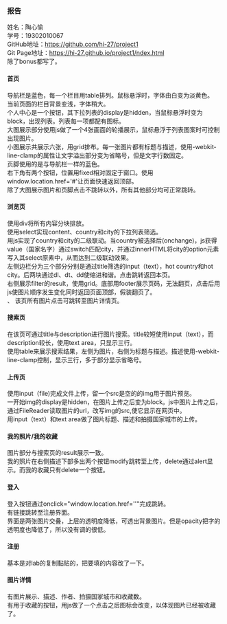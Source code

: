 ### 报告
姓名：陶心愉<br>
学号：19302010067<br>
GitHub地址：https://github.com/hi-27/project1<br>
Git Page地址：https://hi-27.github.io/project1/ndex.html<br>
除了bonus都写了。<br>
#### 首页
导航栏是蓝色，每一个栏目用table排列。鼠标悬浮时，字体由白变为淡黄色。<br>
当前页面的栏目背景变浅，字体稍大。<br>
个人中心是一个按钮，其下拉列表的display是hidden，当鼠标悬浮时变为block，出现列表。列表每一项都配有图标。<br>
大图展示部分使用js做了一个4张画面的轮播展示，鼠标悬浮于列表图案时可控制出现图片。<br>
小图展示共展示六张，用grid排布。每一张图片都有标题与描述，使用-webkit-line-clamp的属性让文字溢出部分变为省略号，但是文字行数固定。<br>
页脚使用的是与导航栏一样的蓝色。<br>
右下角有两个按钮，位置用fixed相对固定于窗口。使用window.location.href='#'让页面快速返回顶部。<br>
除了大图展示图片和页脚点击不跳转以外，所有其他部分均可正常跳转。<br>
#### 浏览页
使用div将所有内容分块排放。<br>
使用select实现content、country和city的下拉列表筛选。<br>
用js实现了country和city的二级联动。当country被选择后(onchange)，js获得value（国家名字）通过switch匹配city，并通过innerHTML将city的option元素写入其select原素中，从而达到二级联动效果。<br>
左侧边栏分为三个部分分别是通过title筛选的input（text），hot country和hot city。后两块通过dl、dt、dd使缩进和谐。点击跳转返回本页。<br>
右侧展示filter的result，使用grid。底部用footer展示页码，无法翻页，点击后用js使图片顺序发生变化同时返回页面顶部，假装翻页了。<br>、
该页所有图片点击可跳转至图片详情页。<br>
#### 搜索页
在该页可通过title与description进行图片搜索。title较短使用input（text），而description较长，使用text area，只显示三行。<br>
使用table来展示搜索结果，左侧为图片，右侧为标题与描述。描述使用-webkit-line-clamp控制，显示三行，多于部分显示省略号。<br>
#### 上传页
使用input（file)完成文件上传，留一个src是空的的img用于图片预览。<br>
一开始img的display是hidden，在图片上传之后变为block。js中图片上传之后，通过FileReader读取图片的url，改写img的src,使它显示在网页中。<br>
用input（text）和text area做了图片标题、描述和拍摄国家城市的上传。<br>
#### 我的照片/我的收藏
图片部分与搜索页的result展示一致。<br>
我的照片在右侧描述下部多出两个按钮modify跳转至上传，delete通过alert显示。而我的收藏只有delete一个按钮。<br>
#### 登入
登入按钮通过onclick="window.location.href=''"完成跳转。<br>
有链接跳转至注册界面。<br>
界面是两张图片交叠，上层的透明度降低，可透出背景图片。但是opacity把字的透明度也降低了，所以没有调的很低。<br>
#### 注册
基本是对lab的复制黏贴的，把要填的内容改了一下。<br>
#### 图片详情
有图片展示、描述、作者、拍摄国家城市和收藏数。<br>
有用于收藏的按钮，用js做了一个点击之后图标会改变，以体现图片已经被收藏了。<br>





